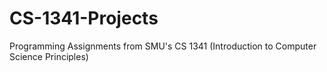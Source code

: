# CS-1341-Projects
Programming Assignments from SMU's CS 1341 (Introduction to Computer Science Principles) 
